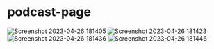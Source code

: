 # podcast-page
![Screenshot 2023-04-26 181405](https://user-images.githubusercontent.com/76583380/234578765-57627faf-793e-45fc-a56e-d9dd10e11c2e.png)
![Screenshot 2023-04-26 181423](https://user-images.githubusercontent.com/76583380/234578775-010527c8-737d-4b9d-8e48-a95675ce7d23.png)
![Screenshot 2023-04-26 181436](https://user-images.githubusercontent.com/76583380/234578779-3d740713-6dfb-48cf-b6e2-91541bf94b04.png)
![Screenshot 2023-04-26 181446](https://user-images.githubusercontent.com/76583380/234578784-2c251e68-a369-44f9-b4f9-0ee095024f46.png)
